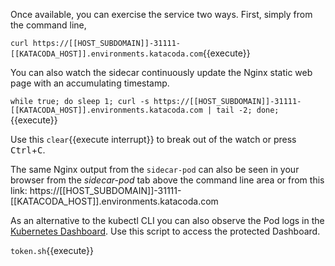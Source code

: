 Once available, you can exercise the service two ways. First, simply from the command line,

`curl https://[[HOST_SUBDOMAIN]]-31111-[[KATACODA_HOST]].environments.katacoda.com`{{execute}}

You can also watch the sidecar continuously update the Nginx static web page with an accumulating timestamp.

`while true; do sleep 1; curl -s https://[[HOST_SUBDOMAIN]]-31111-[[KATACODA_HOST]].environments.katacoda.com | tail -2; done;`{{execute}}

Use this ```clear```{{execute interrupt}} to break out of the watch or press <kbd>Ctrl</kbd>+<kbd>C</kbd>.

The same Nginx output from the `sidecar-pod` can also be seen in your browser from the _sidecar-pod_ tab above the command line area or from this link: https://[[HOST_SUBDOMAIN]]-31111-[[KATACODA_HOST]].environments.katacoda.com

As an alternative to the kubectl CLI you can also observe the Pod logs in the [Kubernetes Dashboard](https://[[HOST_SUBDOMAIN]]-30000-[[KATACODA_HOST]].environments.katacoda.com/). Use this script to access the protected Dashboard.

`token.sh`{{execute}}
